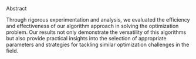 Abstract

Through rigorous experimentation and analysis, we evaluated the efficiency and effectiveness of our algorithm approach in solving the optimization problem. Our results not only demonstrate the versatility of this algorithms but also provide practical insights into the selection of appropriate parameters and strategies for tackling similar optimization challenges in the field.

